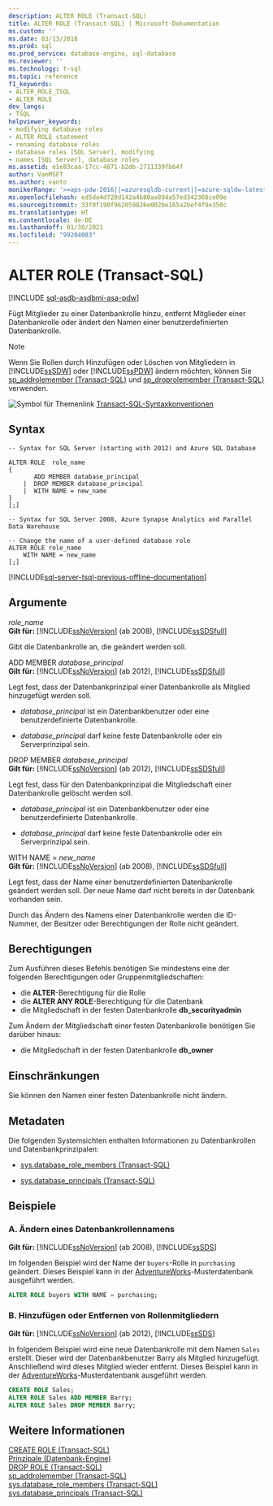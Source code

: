 ```yaml
---
description: ALTER ROLE (Transact-SQL)
title: ALTER ROLE (Transact-SQL) | Microsoft-Dokumentation
ms.custom: ''
ms.date: 03/13/2018
ms.prod: sql
ms.prod_service: database-engine, sql-database
ms.reviewer: ''
ms.technology: t-sql
ms.topic: reference
f1_keywords:
- ALTER_ROLE_TSQL
- ALTER ROLE
dev_langs:
- TSQL
helpviewer_keywords:
- modifying database roles
- ALTER ROLE statement
- renaming database roles
- database roles [SQL Server], modifying
- names [SQL Server], database roles
ms.assetid: e1e83caa-17cc-4871-b2db-2711339fb64f
author: VanMSFT
ms.author: vanto
monikerRange: '>=aps-pdw-2016||=azuresqldb-current||=azure-sqldw-latest||>=sql-server-2016||>=sql-server-linux-2017||=azuresqldb-mi-current'
ms.openlocfilehash: ed5da4d728d142a4b80aa894a57ed342368ce09e
ms.sourcegitcommit: 33f0f190f962059826e002be165a2bef4f9e350c
ms.translationtype: HT
ms.contentlocale: de-DE
ms.lasthandoff: 01/30/2021
ms.locfileid: "99204083"
---
```

# <a name="alter-role-transact-sql"></a>ALTER ROLE (Transact-SQL)
[!INCLUDE [sql-asdb-asdbmi-asa-pdw](../../includes/applies-to-version/sql-asdb-asdbmi-asa-pdw.md)]

  Fügt Mitglieder zu einer Datenbankrolle hinzu, entfernt Mitglieder einer Datenbankrolle oder ändert den Namen einer benutzerdefinierten Datenbankrolle.  
  
> [!NOTE]  
>  Wenn Sie Rollen durch Hinzufügen oder Löschen von Mitgliedern in [!INCLUDE[ssSDW](../../includes/sssdw-md.md)] oder [!INCLUDE[ssPDW](../../includes/sspdw-md.md)] ändern möchten, können Sie [sp_addrolemember &#40;Transact-SQL&#41;](../../relational-databases/system-stored-procedures/sp-addrolemember-transact-sql.md) und [sp_droprolemember &#40;Transact-SQL&#41;](../../relational-databases/system-stored-procedures/sp-droprolemember-transact-sql.md) verwenden.  
  
 ![Symbol für Themenlink](../../database-engine/configure-windows/media/topic-link.gif "Symbol für Themenlink") [Transact-SQL-Syntaxkonventionen](../../t-sql/language-elements/transact-sql-syntax-conventions-transact-sql.md)  
  
## <a name="syntax"></a>Syntax  
  
```syntaxsql
-- Syntax for SQL Server (starting with 2012) and Azure SQL Database  
  
ALTER ROLE  role_name  
{  
       ADD MEMBER database_principal  
    |  DROP MEMBER database_principal  
    |  WITH NAME = new_name  
}  
[;]  
```  
  
 
```syntaxsql
-- Syntax for SQL Server 2008, Azure Synapse Analytics and Parallel Data Warehouse
  
-- Change the name of a user-defined database role  
ALTER ROLE role_name   
    WITH NAME = new_name  
[;]  
```  
  
[!INCLUDE[sql-server-tsql-previous-offline-documentation](../../includes/sql-server-tsql-previous-offline-documentation.md)]

## <a name="arguments"></a>Argumente
 *role_name*  
 **Gilt für:**  [!INCLUDE[ssNoVersion](../../includes/ssnoversion-md.md)] (ab 2008), [!INCLUDE[ssSDSfull](../../includes/sssdsfull-md.md)]  
  
 Gibt die Datenbankrolle an, die geändert werden soll.  
  
 ADD MEMBER *database_principal*  
 **Gilt für:**  [!INCLUDE[ssNoVersion](../../includes/ssnoversion-md.md)] (ab 2012), [!INCLUDE[ssSDSfull](../../includes/sssdsfull-md.md)]  
  
 Legt fest, dass der Datenbankprinzipal einer Datenbankrolle als Mitglied hinzugefügt werden soll.  
  
-   *database_principal* ist ein Datenbankbenutzer oder eine benutzerdefinierte Datenbankrolle.  
  
-   *database_principal* darf keine feste Datenbankrolle oder ein Serverprinzipal sein.  
  
DROP MEMBER *database_principal*  
 **Gilt für:**  [!INCLUDE[ssNoVersion](../../includes/ssnoversion-md.md)] (ab 2012), [!INCLUDE[ssSDSfull](../../includes/sssdsfull-md.md)]  
  
 Legt fest, dass für den Datenbankprinzipal die Mitgliedschaft einer Datenbankrolle gelöscht werden soll.  
  
-   *database_principal* ist ein Datenbankbenutzer oder eine benutzerdefinierte Datenbankrolle.  
  
-   *database_principal* darf keine feste Datenbankrolle oder ein Serverprinzipal sein.  
  
WITH NAME = *new_name*  
 **Gilt für:**  [!INCLUDE[ssNoVersion](../../includes/ssnoversion-md.md)] (ab 2008), [!INCLUDE[ssSDSfull](../../includes/sssdsfull-md.md)]  
  
 Legt fest, dass der Name einer benutzerdefinierten Datenbankrolle geändert werden soll. Der neue Name darf nicht bereits in der Datenbank vorhanden sein.  
  
 Durch das Ändern des Namens einer Datenbankrolle werden die ID-Nummer, der Besitzer oder Berechtigungen der Rolle nicht geändert.  
  
## <a name="permissions"></a>Berechtigungen  
 Zum Ausführen dieses Befehls benötigen Sie mindestens eine der folgenden Berechtigungen oder Gruppenmitgliedschaften:  
  
-   die **ALTER**-Berechtigung für die Rolle  
-   die **ALTER ANY ROLE**-Berechtigung für die Datenbank  
-   die Mitgliedschaft in der festen Datenbankrolle **db_securityadmin**  
  
Zum Ändern der Mitgliedschaft einer festen Datenbankrolle benötigen Sie darüber hinaus:  
  
-   die Mitgliedschaft in der festen Datenbankrolle **db_owner**  
  
## <a name="limitations-and-restrictions"></a>Einschränkungen  
 Sie können den Namen einer festen Datenbankrolle nicht ändern.  
  
## <a name="metadata"></a>Metadaten  
 Die folgenden Systemsichten enthalten Informationen zu Datenbankrollen und Datenbankprinzipalen:  
  
-   [sys.database_role_members &#40;Transact-SQL&#41;](../../relational-databases/system-catalog-views/sys-database-role-members-transact-sql.md)  
  
-   [sys.database_principals &#40;Transact-SQL&#41;](../../relational-databases/system-catalog-views/sys-database-principals-transact-sql.md)  
  
## <a name="examples"></a>Beispiele  
  
### <a name="a-change-the-name-of-a-database-role"></a>A. Ändern eines Datenbankrollennamens  
 **Gilt für:**  [!INCLUDE[ssNoVersion](../../includes/ssnoversion-md.md)] (ab 2008), [!INCLUDE[ssSDS](../../includes/sssds-md.md)]  
  
 Im folgenden Beispiel wird der Name der `buyers`-Rolle in `purchasing` geändert.   Dieses Beispiel kann in der [AdventureWorks](https://msftdbprodsamples.codeplex.com/)-Musterdatenbank ausgeführt werden.
  
```sql  
ALTER ROLE buyers WITH NAME = purchasing;  
```  
  
### <a name="b-add-or-remove-role-members"></a>B. Hinzufügen oder Entfernen von Rollenmitgliedern  
 **Gilt für:**  [!INCLUDE[ssNoVersion](../../includes/ssnoversion-md.md)] (ab 2012), [!INCLUDE[ssSDS](../../includes/sssds-md.md)]  
  
 In folgendem Beispiel wird eine neue Datenbankrolle mit dem Namen `Sales` erstellt. Dieser wird der Datenbankbenutzer Barry als Mitglied hinzugefügt. Anschließend wird dieses Mitglied wieder entfernt.   Dieses Beispiel kann in der [AdventureWorks](https://msftdbprodsamples.codeplex.com/)-Musterdatenbank ausgeführt werden.
  
```sql  
CREATE ROLE Sales;  
ALTER ROLE Sales ADD MEMBER Barry;  
ALTER ROLE Sales DROP MEMBER Barry;  
```  
  
## <a name="see-also"></a>Weitere Informationen  
 [CREATE ROLE &#40;Transact-SQL&#41;](../../t-sql/statements/create-role-transact-sql.md)   
 [Prinzipale &#40;Datenbank-Engine&#41;](../../relational-databases/security/authentication-access/principals-database-engine.md)   
 [DROP ROLE &#40;Transact-SQL&#41;](../../t-sql/statements/drop-role-transact-sql.md)   
 [sp_addrolemember &#40;Transact-SQL&#41;](../../relational-databases/system-stored-procedures/sp-addrolemember-transact-sql.md)   
 [sys.database_role_members &#40;Transact-SQL&#41;](../../relational-databases/system-catalog-views/sys-database-role-members-transact-sql.md)   
 [sys.database_principals &#40;Transact-SQL&#41;](../../relational-databases/system-catalog-views/sys-database-principals-transact-sql.md)  
  
  
